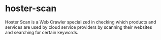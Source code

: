 # hoster-scan
Hoster Scan is a Web Crawler specialized in checking which products and services are used by cloud service providers by scanning their websites and searching for certain keywords.
